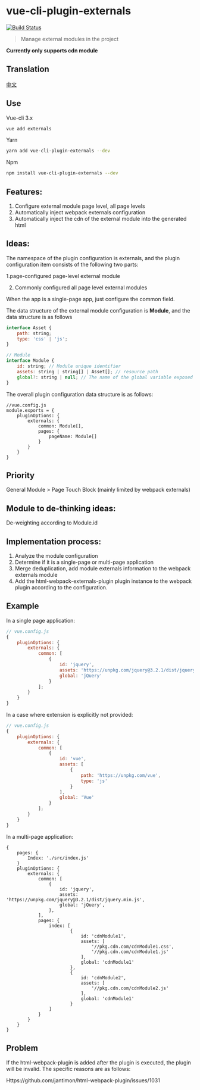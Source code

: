 # vue-cli-plugin-externals

[![Build Status](https://travis-ci.com/longshihui/vue-cli-plugin-externals.svg?branch=master)](https://travis-ci.com/longshihui/vue-cli-plugin-externals)

> Manage external modules in the project

**Currently only supports cdn module**

## Translation

[中文](./README_zh.md)

## Use

Vue-cli 3.x

```bash
vue add externals
```

Yarn

```bash
yarn add vue-cli-plugin-externals --dev
```

Npm

```bash
npm install vue-cli-plugin-externals --dev
```

## Features:

1. Configure external module page level, all page levels
2. Automatically inject webpack externals configuration
3. Automatically inject the cdn of the external module into the generated html

## Ideas:

The namespace of the plugin configuration is externals, and the plugin configuration item consists of the following two parts:

1.page-configured page-level external module

2. Commonly configured all page level external modules

When the app is a single-page app, just configure the common field.

The data structure of the external module configuration is **Module**, and the data structure is as follows

```javascript
interface Asset {
    path: string;
    type: 'css' | 'js';
}

// Module
interface Module {
    id: string; // Module unique identifier
    assets: string | string[] | Asset[]; // resource path
    global?: string | null; // The name of the global variable exposed by the module, if it is a non-exported module; please set an empty, or remove this configuration item
}
```

The overall plugin configuration data structure is as follows:

```nodejs
//vue.config.js
module.exports = {
    pluginOptions: {
        externals: {
            common: Module[],
            pages: {
                pageName: Module[]
            }
        }
    }
}
```

## Priority

General Module > Page Touch Block (mainly limited by webpack externals)

## Module to de-thinking ideas:

De-weighting according to Module.id

## Implementation process:

1. Analyze the module configuration
2. Determine if it is a single-page or multi-page application
3. Merge deduplication, add module externals information to the webpack externals module
4. Add the html-webpack-externals-plugin plugin instance to the webpack plugin according to the configuration.

## Example

In a single page application:

```javascript
// vue.config.js
{
    pluginOptions: {
        externals: {
            common: [
                {
                    id: 'jquery',
                    assets: 'https://unpkg.com/jquery@3.2.1/dist/jquery.min.js',
                    global: 'jQuery'
                }
            ];
        }
    }
}
```

In a case where extension is explicitly not provided:

```javascript
// vue.config.js
{
    pluginOptions: {
        externals: {
            common: [
                {
                    id: 'vue',
                    assets: [
                        {
                            path: 'https://unpkg.com/vue',
                            type: 'js'
                        }
                    ],
                    global: 'Vue'
                }
            ];
        }
    }
}
```

In a multi-page application:

```
{
    pages: {
        Index: './src/index.js'
    }
    pluginOptions: {
        externals: {
            common: [
                {
                    id: 'jquery',
                    assets: 'https://unpkg.com/jquery@3.2.1/dist/jquery.min.js',
                    global: 'jQuery',
                },
            ],
            pages: {
                index: [
                        {
                            id: 'cdnModule1',
                            assets: [
                                '//pkg.cdn.com/cdnModule1.css',
                                '//pkg.cdn.com/cdnModule1.js'
                            ],
                            global: 'cdnModule1'
                        },
                        {
                            id: 'cdnModule2',
                            assets: [
                                '//pkg.cdn.com/cdnModule2.js'
                            ],
                            global: 'cdnModule1'
                        }
                ]
            }
        }
    }
}
```

## Problem

If the html-webpack-plugin is added after the plugin is executed, the plugin will be invalid. The specific reasons are as follows:

Https://github.com/jantimon/html-webpack-plugin/issues/1031
